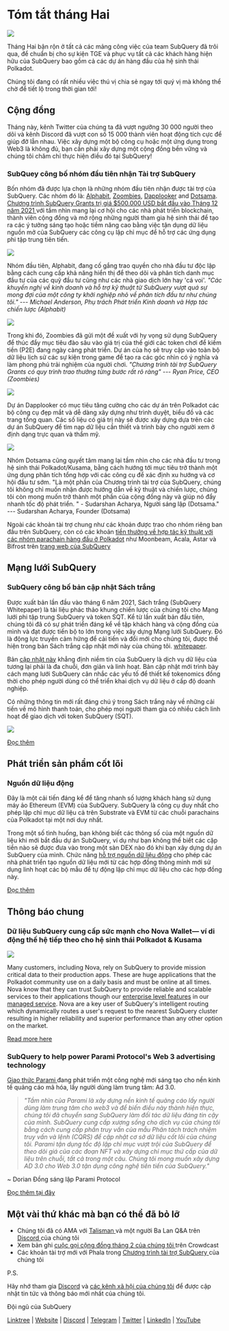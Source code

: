 # Tóm tắt tháng Hai

![](https://miro.medium.com/max/1400/1*T3DLiAKSIy-AjRia_JJjow.png)

Tháng Hai bận rộn ở tất cả các mảng công việc của team SubQuery đã trôi qua, để chuẩn bị cho sự kiện TGE và phục vụ tất cả các khách hàng hiện hữu của SubQuery bao gồm cả các dự án hàng đầu của hệ sinh thái Polkadot.

Chúng tôi đang có rất nhiều việc thú vị chia sẻ ngay tới quý vị mà không thể chờ để tiết lộ trong thời gian tới!

## Cộng đồng

Tháng này, kênh Twitter của chúng ta đã vượt ngưỡng 30 000 người theo dõi và kênh Discord đã vượt con số 15 000 thành viên hoạt động tích cực để giúp đỡ lẫn nhau. Việc xây dựng một bộ công cụ hoặc một ứng dụng trong Web3 là không đủ, bạn cần phải xây dựng một cộng đồng bền vững và chúng tôi chăm chỉ thực hiện điều đó tại SubQuery!

### SubQuey công bố nhóm đầu tiên nhận Tài trợ SubQuery

Bốn nhóm đã được lựa chọn là những nhóm đầu tiên nhận được tài trợ của SubQuery. Các nhóm đó là: [Alphabit](https://www.polkadata.xyz/), [Zoombies](https://zoombies.world/), [Dapplooker](https://dapplooker.com/) and [Dotsama](http://dotsama.ai/). [ Chương trình SubQuery Grants trị giá $500.000 USD bắt đầu vào Tháng 12 năm 2021 ](https://subquery.network/grants) với tầm nhìn mang lại cơ hội cho các nhà phát triển blockchain, thành viên cộng đồng và mở rộng những người tham gia hệ sinh thái để tạo ra các ý tưởng sáng tạo hoặc tiềm năng cao bằng việc tận dụng dữ liệu nguồn mở của SubQuery các công cụ lập chỉ mục để hỗ trợ các ứng dụng phi tập trung tiên tiến.

![](https://miro.medium.com/max/1400/1*tBnWK4svpGbGuP3mCXyGDg.png)

Nhóm đầu tiên, Alphabit, đang cố gắng trao quyền cho nhà đầu tư độc lập bằng cách cung cấp khả năng hiển thị để theo dõi và phân tích danh mục đầu tư của các quỹ đầu tư cũng như các nhà giao dịch lớn hay 'cá voi'. _"Các khuyến nghị về kinh doanh và hỗ trợ kỹ thuật từ SubQuery vượt quá sự mong đợi của một công ty khởi nghiệp nhỏ về phân tích đầu tư như chúng tôi." --- Michael Anderson, Phụ trách Phát triển Kinh doanh và Hợp tác chiến lược (Alphabit)_

![](https://miro.medium.com/max/1400/1*TpHBDhA7WqNGTOxz9LpifQ.png)

Trong khi đó, Zoombies đã gửi một đề xuất với hy vọng sử dụng SubQuery để thúc đẩy mục tiêu đào sâu vào giá trị của thế giới các token chơi để kiếm tiền (P2E) đang ngày càng phát triển. Dự án của họ sẽ truy cập vào toàn bộ dữ liệu lịch sử các sự kiện trong game để tạo ra các góc nhìn có ý nghĩa và làm phong phú trải nghiệm của người chơi. _"Chương trình tài trợ SubQuery Grants có quy trình trao thưởng từng bước rất rõ ràng" --- Ryan Price, CEO (Zoombies)_

![](https://miro.medium.com/max/1400/1*4rPD0g-pC3MOU5M5vAtS4w.png)

Dự án Dapplooker có mục tiêu tăng cường cho các dự án trên Polkadot các bộ công cụ đẹp mắt và dễ dàng xây dựng như trình duyệt, biểu đồ và các trang tổng quan. Các số liệu có giá trị này sẽ được xây dựng dựa trên các dự án SubQuery để tìm nạp dữ liệu cần thiết và trình bày cho người xem ở định dạng trực quan và thẩm mỹ.

![](https://miro.medium.com/max/1400/1*kC8QYVvlUZwUfgXTBFQbgg.png)

Nhóm Dotsama cũng quyết tâm mang lại tầm nhìn cho các nhà đầu tư trong hệ sinh thái Polkadot/Kusama, bằng cách hướng tới mục tiêu trở thành một ứng dụng phân tích tổng hợp với các công cụ để xác định xu hướng và cơ hội đầu tư sớm. "Là một phần của Chương trình tài trợ của SubQuery, chúng tôi không chỉ muốn nhận được hướng dẫn về kỹ thuật và chiến lược, chúng tôi còn mong muốn trở thành một phần của cộng đồng này và giúp nó đẩy nhanh tốc độ phát triển. "</em> - Sudarshan Acharya, Người sáng lập (Dotsama." --- Sudarshan Acharya, Founder (Dotsama)</em>

Ngoài các khoản tài trợ chung như các khoản được trao cho nhóm riêng ban đầu trên SubQuery, còn có các khoản [tiền thưởng về hợp tác kỹ thuật với các nhóm parachain hàng đầu ở Polkadot](../blogs/20220127-grants-bounties.md) như Moonbeam, Acala, Astar và Bifrost trên [trang web của SubQuery](https://subquery.network/grants)

## Mạng lưới SubQuery

### SubQuery công bố bản cập nhật Sách trắng

Được xuất bản lần đầu vào tháng 6 năm 2021, Sách trắng (SubQuery Whitepaper) là tài liệu phác thảo khung chiến lược của chúng tôi cho Mạng lưới phi tập trung SubQuery và token SQT. Kể từ lần xuất bản đầu tiên, chúng tôi đã có sự phát triển đáng kể về tập khách hàng và cộng đồng của mình và đạt được tiến bộ to lớn trong việc xây dựng Mạng lưới SubQuery. Đó là động lực truyền cảm hứng để cải tiến và đổi mới cho chúng tôi, được thể hiện trong bản Sách trắng cập nhật mới này của chúng tôi. [whitepaper](https://static.subquery.network/whitepaper.pdf).

Bản [cập nhật này](https://static.subquery.network/whitepaper.pdf) khẳng định niềm tin của SubQuery là dịch vụ dữ liệu của tương lại phải là đa chuỗi, đơn giản và linh hoạt. Bản cập nhật mới trình bày cách mạng lưới SubQuery cân nhắc các yếu tố để thiết kế tokenomics đồng thời cho phép người dùng có thể triển khai dịch vụ dữ liệu ở cấp độ doanh nghiệp.

Có những thông tin mới rất đáng chú ý trong Sách trắng này về những cải tiến về mô hình thanh toán, cho phép mọi người tham gia có nhiều cách linh hoạt để giao dịch với token SubQuery (SQT).

![](https://miro.medium.com/max/1400/1*EhLefs3-lb47y2LC4Z6jWA.png)

[Đọc thêm](../blogs/20220216-whitepaper-update.md)

## Phát triển sản phẩm cốt lõi

### Nguồn dữ liệu động

Đây là một cải tiến đáng kể để tăng nhanh số lượng khách hàng sử dụng máy ảo Ethereum (EVM) của SubQuery. SubQuery là công cụ duy nhất cho phép lập chỉ mục dữ liệu cả trên Substrate và EVM từ các chuỗi parachains của Polkadot tại một nơi duy nhất.

Trong một số tình huống, bạn không biết các thông số của một nguồn dữ liệu khi mới bắt đầu dự án SubQuery, ví dụ như bạn không thể biết các cặp tiền nào sẽ được đưa vào trong một sàn DEX nào đó khi bạn xây dựng dự án SubQuery của mình. Chức năng [hỗ trợ nguồn dữ liệu động](https://university.subquery.network/build/dynamicdatasources.html) cho phép các nhà phát triển tạo nguồn dữ liệu mới từ các hợp đồng thông minh mới sử dụng linh hoạt các bộ mẫu để tự động lập chỉ mục dữ liệu cho các hợp đồng này.

[Đọc thêm](https://university.subquery.network/build/dynamicdatasources.html)

## Thông báo chung

### Dữ liệu SubQuery cung cấp sức mạnh cho Nova Wallet— ví di động thế hệ tiếp theo cho hệ sinh thái Polkadot & Kusama

![](https://miro.medium.com/max/1400/1*NkYmEpYLpZYFRkANrvpwPw.png)

Many customers, including Nova, rely on SubQuery to provide mission critical data to their production apps. These are huge applications that the Polkadot community use on a daily basis and must be online at all times. Nova know that they can trust SubQuery to provide reliable and scalable services to their applications though our [enterprise level features](https://blog.subquery.network/blogs/20211228-enterprise-hosted.html) in our [managed service](https://project.subquery.network/). Nova are a key user of SubQuery's intelligent routing which dynamically routes a user's request to the nearest SubQuery cluster resulting in higher reliability and superior performance than any other option on the market.

[Read more here](../customer_announcements/20220210-nova-wallet.md)

### SubQuery to help power Parami Protocol's Web 3 advertising technology

[ Giao thức Parami ](https://parami.io/) đang phát triển một công nghệ mới sáng tạo cho nền kinh tế quảng cáo mã hóa, lấy người dùng làm trung tâm: Ad 3.0.

> _"Tầm nhìn của Parami là xây dựng nền kinh tế quảng cáo lấy người dùng làm trung tâm cho web3 và để biến điều này thành hiện thực, chúng tôi đã chuyển sang SubQuery làm đối tác dữ liệu đáng tin cậy của mình. SubQuery cung cấp xương sống cho dịch vụ của chúng tôi bằng cách cung cấp phần truy vấn của mẫu Phân tách trách nhiệm truy vấn và lệnh (CQRS) để cập nhật cơ sở dữ liệu cốt lõi của chúng tôi. Parami tận dụng tốc độ lập chỉ mục vượt trội của SubQuery để theo dõi giá của các đoạn NFT và xây dựng chỉ mục thứ cấp của dữ liệu trên chuỗi, tất cả trong một câu. Chúng tôi mong muốn xây dựng AD 3.0 cho Web 3.0 tận dụng công nghệ tiên tiến của SubQuery."_

~ Dorian Đồng sáng lập Parami Protocol

[Đọc thêm tại đây](../customer_announcements/20220222-parami.md)

## Một vài thứ khác mà bạn có thể đã bỏ lỡ

- Chúng tôi đã có AMA với [ Talisman ](https://talisman.xyz/) và một người Ba Lan Q&A trên [ Discord ](https://discord.com/channels/796198414798028831/796198414798028834) của chúng tôi
- Xem bản ghi [ cuộc gọi cộng đồng tháng 2 của chúng tôi ](https://www.crowdcast.io/e/subquery-sessions-february) trên Crowdcast
- Các khoản tài trợ mới với Phala trong [ Chương trình tài trợ SubQuery ](https://subquery.network/grants) của chúng tôi

P.S.

Hãy nhớ tham gia [Discord](https://discord.com/invite/subquery) và [các kênh xã hội của chúng tôi](https://linktr.ee/subquerynetwork) để được cập nhật tin tức và thông báo mới nhất của chúng tôi.

Đội ngũ của SubQuery

[Linktree](https://linktr.ee/subquerynetwork) | [Website](https://subquery.network/) | [Discord](https://discord.com/invite/78zg8aBSMG) | [Telegram](https://t.me/subquerynetwork) | [Twitter](https://twitter.com/subquerynetwork) | [LinkedIn](https://www.linkedin.com/company/subquery) | [YouTube](https://www.youtube.com/channel/UCi1a6NUUjegcLHDFLr7CqLw)
